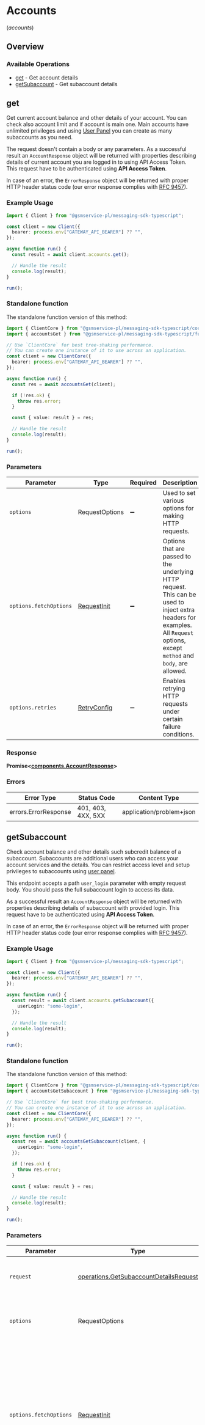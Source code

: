 # Accounts
(*accounts*)

## Overview

### Available Operations

* [get](#get) - Get account details
* [getSubaccount](#getsubaccount) - Get subaccount details

## get

Get current account balance and other details of your account. You can check also account limit and if account is main one. Main accounts have unlimited privileges and using [User Panel](https://panel.gsmservice.pl) you can create as many subaccounts as you need.
 
The request doesn't contain a body or any parameters. As a successful result an `AccountResponse` object will be returned with properties describing details of current account you are logged in to using API Access Token. This request have to be authenticated using **API Access Token**.

In case of an error, the `ErrorResponse` object will be returned with proper HTTP header status code (our error response complies with [RFC 9457](https://www.rfc-editor.org/rfc/rfc7807)).

### Example Usage

```typescript
import { Client } from "@gsmservice-pl/messaging-sdk-typescript";

const client = new Client({
  bearer: process.env["GATEWAY_API_BEARER"] ?? "",
});

async function run() {
  const result = await client.accounts.get();

  // Handle the result
  console.log(result);
}

run();
```

### Standalone function

The standalone function version of this method:

```typescript
import { ClientCore } from "@gsmservice-pl/messaging-sdk-typescript/core.js";
import { accountsGet } from "@gsmservice-pl/messaging-sdk-typescript/funcs/accountsGet.js";

// Use `ClientCore` for best tree-shaking performance.
// You can create one instance of it to use across an application.
const client = new ClientCore({
  bearer: process.env["GATEWAY_API_BEARER"] ?? "",
});

async function run() {
  const res = await accountsGet(client);

  if (!res.ok) {
    throw res.error;
  }

  const { value: result } = res;

  // Handle the result
  console.log(result);
}

run();
```

### Parameters

| Parameter                                                                                                                                                                      | Type                                                                                                                                                                           | Required                                                                                                                                                                       | Description                                                                                                                                                                    |
| ------------------------------------------------------------------------------------------------------------------------------------------------------------------------------ | ------------------------------------------------------------------------------------------------------------------------------------------------------------------------------ | ------------------------------------------------------------------------------------------------------------------------------------------------------------------------------ | ------------------------------------------------------------------------------------------------------------------------------------------------------------------------------ |
| `options`                                                                                                                                                                      | RequestOptions                                                                                                                                                                 | :heavy_minus_sign:                                                                                                                                                             | Used to set various options for making HTTP requests.                                                                                                                          |
| `options.fetchOptions`                                                                                                                                                         | [RequestInit](https://developer.mozilla.org/en-US/docs/Web/API/Request/Request#options)                                                                                        | :heavy_minus_sign:                                                                                                                                                             | Options that are passed to the underlying HTTP request. This can be used to inject extra headers for examples. All `Request` options, except `method` and `body`, are allowed. |
| `options.retries`                                                                                                                                                              | [RetryConfig](../../lib/utils/retryconfig.md)                                                                                                                                  | :heavy_minus_sign:                                                                                                                                                             | Enables retrying HTTP requests under certain failure conditions.                                                                                                               |

### Response

**Promise\<[components.AccountResponse](../../models/components/accountresponse.md)\>**

### Errors

| Error Type               | Status Code              | Content Type             |
| ------------------------ | ------------------------ | ------------------------ |
| errors.ErrorResponse     | 401, 403, 4XX, 5XX       | application/problem+json |

## getSubaccount

Check account balance and other details such subcredit balance of a subaccount. Subaccounts are additional users who can access your account services and the details. You can restrict access level and setup privileges to subaccounts using [user panel](https://panel.gsmservice.pl).
    
This endpoint accepts a path `user_login` parameter with empty request body. You should pass the full subaccount login to access its data. 

As a successful result an `AccountResponse` object will be returned with properties describing details of subaccount with provided login. This request have to be authenticated using **API Access Token**.

In case of an error, the `ErrorResponse` object will be returned with proper HTTP header status code (our error response complies with [RFC 9457](https://www.rfc-editor.org/rfc/rfc7807)).

### Example Usage

```typescript
import { Client } from "@gsmservice-pl/messaging-sdk-typescript";

const client = new Client({
  bearer: process.env["GATEWAY_API_BEARER"] ?? "",
});

async function run() {
  const result = await client.accounts.getSubaccount({
    userLogin: "some-login",
  });

  // Handle the result
  console.log(result);
}

run();
```

### Standalone function

The standalone function version of this method:

```typescript
import { ClientCore } from "@gsmservice-pl/messaging-sdk-typescript/core.js";
import { accountsGetSubaccount } from "@gsmservice-pl/messaging-sdk-typescript/funcs/accountsGetSubaccount.js";

// Use `ClientCore` for best tree-shaking performance.
// You can create one instance of it to use across an application.
const client = new ClientCore({
  bearer: process.env["GATEWAY_API_BEARER"] ?? "",
});

async function run() {
  const res = await accountsGetSubaccount(client, {
    userLogin: "some-login",
  });

  if (!res.ok) {
    throw res.error;
  }

  const { value: result } = res;

  // Handle the result
  console.log(result);
}

run();
```

### Parameters

| Parameter                                                                                                                                                                      | Type                                                                                                                                                                           | Required                                                                                                                                                                       | Description                                                                                                                                                                    |
| ------------------------------------------------------------------------------------------------------------------------------------------------------------------------------ | ------------------------------------------------------------------------------------------------------------------------------------------------------------------------------ | ------------------------------------------------------------------------------------------------------------------------------------------------------------------------------ | ------------------------------------------------------------------------------------------------------------------------------------------------------------------------------ |
| `request`                                                                                                                                                                      | [operations.GetSubaccountDetailsRequest](../../models/operations/getsubaccountdetailsrequest.md)                                                                               | :heavy_check_mark:                                                                                                                                                             | The request object to use for the request.                                                                                                                                     |
| `options`                                                                                                                                                                      | RequestOptions                                                                                                                                                                 | :heavy_minus_sign:                                                                                                                                                             | Used to set various options for making HTTP requests.                                                                                                                          |
| `options.fetchOptions`                                                                                                                                                         | [RequestInit](https://developer.mozilla.org/en-US/docs/Web/API/Request/Request#options)                                                                                        | :heavy_minus_sign:                                                                                                                                                             | Options that are passed to the underlying HTTP request. This can be used to inject extra headers for examples. All `Request` options, except `method` and `body`, are allowed. |
| `options.retries`                                                                                                                                                              | [RetryConfig](../../lib/utils/retryconfig.md)                                                                                                                                  | :heavy_minus_sign:                                                                                                                                                             | Enables retrying HTTP requests under certain failure conditions.                                                                                                               |

### Response

**Promise\<[components.AccountResponse](../../models/components/accountresponse.md)\>**

### Errors

| Error Type               | Status Code              | Content Type             |
| ------------------------ | ------------------------ | ------------------------ |
| errors.ErrorResponse     | 401, 403, 404, 4XX, 5XX  | application/problem+json |